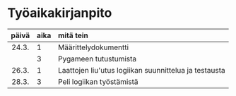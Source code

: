 # Työaikakirjanpito

| päivä | aika | mitä tein  |
| :----:|:-----| :-----|
| 24.3. | 1    | Määrittelydokumentti |
|  | 3    | Pygameen tutustumista |
| 26.3. | 1    | Laattojen liu'utus logiikan suunnittelua ja testausta |
| 28.3. | 3    | Peli logiikan työstämistä |
